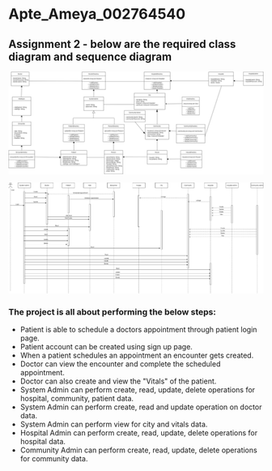 # Apte_Ameya_002764540

## Assignment 2 - below are the required class diagram and sequence diagram

![alt text](https://github.com/apte-ame/Apte_Ameya_002764540/blob/main/ClassDiagram.png?raw=true)

![alt text](https://github.com/apte-ame/Apte_Ameya_002764540/blob/main/SequenceDiagram.png?raw=true)

### The project is all about performing the below steps:

* Patient is able to schedule a doctors appointment through patient login page. 
* Patient account can be created using sign up page.
* When a patient schedules an appointment an encounter gets created.
* Doctor can view the encounter and complete the scheduled appointment.
* Doctor can also create and view the "Vitals" of the patient.
* System Admin can perform create, read, update, delete operations for hospital, community, patient data.
* System Admin can perform create, read and update operation on doctor data.
* System Admin can perform view for city and vitals data.
* Hospital Admin can perform create, read, update, delete operations for hospital data.
* Community Admin can perform create, read, update, delete operations for community data.